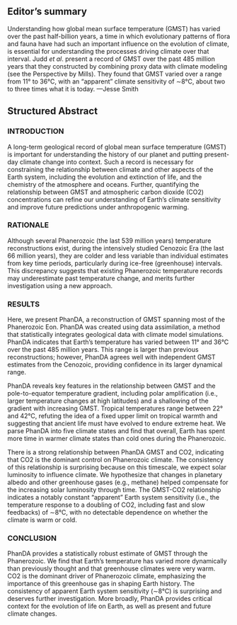 
## Editor’s summary

Understanding how global mean surface temperature (GMST) has varied over the past half-billion years, a time in which evolutionary patterns of flora and fauna have had such an important influence on the evolution of climate, is essential for understanding the processes driving climate over that interval. Judd _et al_. present a record of GMST over the past 485 million years that they constructed by combining proxy data with climate modeling (see the Perspective by Mills). They found that GMST varied over a range from 11° to 36°C, with an “apparent” climate sensitivity of ∼8°C, about two to three times what it is today. —Jesse Smith

## Structured Abstract

### INTRODUCTION

A long-term geological record of global mean surface temperature (GMST) is important for understanding the history of our planet and putting present-day climate change into context. Such a record is necessary for constraining the relationship between climate and other aspects of the Earth system, including the evolution and extinction of life, and the chemistry of the atmosphere and oceans. Further, quantifying the relationship between GMST and atmospheric carbon dioxide (CO2) concentrations can refine our understanding of Earth’s climate sensitivity and improve future predictions under anthropogenic warming.

### RATIONALE

Although several Phanerozoic (the last 539 million years) temperature reconstructions exist, during the intensively studied Cenozoic Era (the last 66 million years), they are colder and less variable than individual estimates from key time periods, particularly during ice-free (greenhouse) intervals. This discrepancy suggests that existing Phanerozoic temperature records may underestimate past temperature change, and merits further investigation using a new approach.

### RESULTS

Here, we present PhanDA, a reconstruction of GMST spanning most of the Phanerozoic Eon. PhanDA was created using data assimilation, a method that statistically integrates geological data with climate model simulations. PhanDA indicates that Earth’s temperature has varied between 11° and 36°C over the past 485 million years. This range is larger than previous reconstructions; however, PhanDA agrees well with independent GMST estimates from the Cenozoic, providing confidence in its larger dynamical range.

PhanDA reveals key features in the relationship between GMST and the pole-to-equator temperature gradient, including polar amplification (i.e., larger temperature changes at high latitudes) and a shallowing of the gradient with increasing GMST. Tropical temperatures range between 22° and 42°C, refuting the idea of a fixed upper limit on tropical warmth and suggesting that ancient life must have evolved to endure extreme heat. We parse PhanDA into five climate states and find that overall, Earth has spent more time in warmer climate states than cold ones during the Phanerozoic.

There is a strong relationship between PhanDA GMST and CO2, indicating that CO2 is the dominant control on Phanerozoic climate. The consistency of this relationship is surprising because on this timescale, we expect solar luminosity to influence climate. We hypothesize that changes in planetary albedo and other greenhouse gases (e.g., methane) helped compensate for the increasing solar luminosity through time. The GMST-CO2 relationship indicates a notably constant “apparent” Earth system sensitivity (i.e., the temperature response to a doubling of CO2, including fast and slow feedbacks) of ∼8°C, with no detectable dependence on whether the climate is warm or cold.

### CONCLUSION

PhanDA provides a statistically robust estimate of GMST through the Phanerozoic. We find that Earth’s temperature has varied more dynamically than previously thought and that greenhouse climates were very warm. CO2 is the dominant driver of Phanerozoic climate, emphasizing the importance of this greenhouse gas in shaping Earth history. The consistency of apparent Earth system sensitivity (∼8°C) is surprising and deserves further investigation. More broadly, PhanDA provides critical context for the evolution of life on Earth, as well as present and future climate changes.